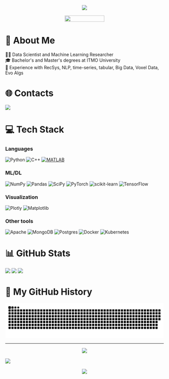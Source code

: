 <p align="center">
  <img src="https://capsule-render.vercel.app/api?type=waving&color=0:C900FF,100:330040&height=150&section=header&text=Hello%20there,%20I'm%20Zakhar&fontColor=d6ace6&fontSize=55&fontAlignY=35"/>
</p>


<p align="center">
  <img src="https://user-images.githubusercontent.com/33491221/217827503-27ca0af9-153c-44ca-9c2c-3a4c462330b3.gif" width=50% height=50%>
</p>


# 💫 About Me
👨‍💻 Data Scientist and Machine Learning Researcher<br>🎓 Bachelor's and Master's degrees at ITMO University<br>🎯 Experience with RecSys, NLP, time-series, tabular, Big Data, Voxel Data, Evo Algs


# 🌐 Contacts
<a href="https://linkedin.com/in/zpinaev">
  <img height="35" src="https://img.shields.io/badge/linkedin-%230077B5.svg?style=for-the-badge&logo=linkedin&logoColor=white"/>
</a>


# 💻 Tech Stack
### Languages
![Python](https://img.shields.io/badge/python-3670A0?style=for-the-badge&logo=python&logoColor=ffdd54) 
![C++](https://img.shields.io/badge/c++-%2300599C.svg?style=for-the-badge&logo=c%2B%2B&logoColor=white)
[![MATLAB](https://www.mathworks.com/matlabcentral/images/matlab-file-exchange.svg)](https://www.mathworks.com/matlabcentral/profile/authors/14523453?s_tid=gdd_blg_to_profile)

### ML/DL
![NumPy](https://img.shields.io/badge/numpy-%23013243.svg?style=for-the-badge&logo=numpy&logoColor=white) 
![Pandas](https://img.shields.io/badge/pandas-%23150458.svg?style=for-the-badge&logo=pandas&logoColor=white)
![SciPy](https://img.shields.io/badge/SciPy-%230C55A5.svg?style=for-the-badge&logo=scipy&logoColor=%white) 
![PyTorch](https://img.shields.io/badge/PyTorch-%23EE4C2C.svg?style=for-the-badge&logo=PyTorch&logoColor=white) 
![scikit-learn](https://img.shields.io/badge/scikit--learn-%23F7931E.svg?style=for-the-badge&logo=scikit-learn&logoColor=white) 
![TensorFlow](https://img.shields.io/badge/TensorFlow-%23FF6F00.svg?style=for-the-badge&logo=TensorFlow&logoColor=white) 

### Visualization
![Plotly](https://img.shields.io/badge/Plotly-%233F4F75.svg?style=for-the-badge&logo=plotly&logoColor=white)
![Matplotlib](https://img.shields.io/badge/Matplotlib-%23ffffff.svg?style=for-the-badge&logo=Matplotlib&logoColor=black)

### Other tools
![Apache](https://img.shields.io/badge/apache-%23D42029.svg?style=for-the-badge&logo=apache&logoColor=white) 
![MongoDB](https://img.shields.io/badge/MongoDB-%234ea94b.svg?style=for-the-badge&logo=mongodb&logoColor=white) 
![Postgres](https://img.shields.io/badge/postgres-%23316192.svg?style=for-the-badge&logo=postgresql&logoColor=white) 
![Docker](https://img.shields.io/badge/docker-%230db7ed.svg?style=for-the-badge&logo=docker&logoColor=white) 
![Kubernetes](https://img.shields.io/badge/kubernetes-%23326ce5.svg?style=for-the-badge&logo=kubernetes&logoColor=white)

# 📊 GitHub Stats
![](https://github-readme-streak-stats.herokuapp.com/?user=ShumwayGordon&theme=midnight-purple&hide_border=true) ![](https://github-readme-stats.vercel.app/api?username=ShumwayGordon&theme=midnight-purple&hide_border=true&include_all_commits=true&count_private=true) ![](https://github-readme-stats.vercel.app/api/top-langs/?username=ShumwayGordon&theme=midnight-purple&hide_border=true&include_all_commits=true&count_private=true&layout=compact)

# 📅 My GitHub History

<p align="center">
  <img src="https://github.com/ShumwayGordon/ShumwayGordon/blob/output/github-contribution-grid-snake-dark.svg">
</p>


---

<p align="center">
  <a href="https://visitcount.itsvg.in">
    <img height="23" src="https://visitcount.itsvg.in/api?id=ShumwayGordon&label=Profile%20Views&color=11&icon=5&pretty=false)](https://visitcount.itsvg.in"/>
  </a>
</p>

<a href="https://visitcount.itsvg.in">
  <img src="https://visitcount.itsvg.in/api?id=ShumwayGordon&label=Profile%20Views&color=11&icon=5&pretty=false" />
</a>


<p align="center">
  <img src="https://capsule-render.vercel.app/api?type=waving&color=0:C900FF,100:330040&height=110&section=footer&fontColor=d6ace6&fontSize=55&fontAlignY=40"/>
</p>

